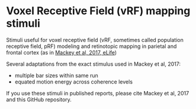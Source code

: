 # Voxel Receptive Field (vRF) mapping stimuli

Stimuli useful for voxel receptive field (vRF, sometimes called population receptive field, pRF) modeling and retinotopic mapping in parietal and frontal cortex (as in [Mackey et al, 2017, eLife](https://elifesciences.org/articles/22974))

Several adaptations from the exact stimulus used in Mackey et al, 2017:
- multiple bar sizes within same run
- equated motion energy across coherence levels

If you use these stimuli in published reports, please cite Mackey et al, 2017 and this GitHub repository.
